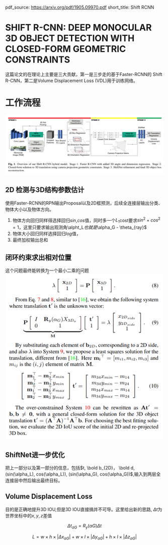 pdf_source: https://arxiv.org/pdf/1905.09970.pdf
short_title: Shift RCNN
# SHIFT R-CNN: DEEP MONOCULAR 3D OBJECT DETECTION WITH CLOSED-FORM GEOMETRIC CONSTRAINTS

这篇论文的在理论上主要是三大贡献，第一是三步走的基于Faster-RCNN的 Shift R-CNN，第二是Volume Displacement Loss (VDL)用于训练网络。

# 工作流程
![image](res/shiftrcnn结构.png)

## 2D 检测与3D结构参数估计

使用Faster-RCNN的RPN输出Proposal以及2D框预测，后续全连接层输出分类、物体大小以及物体方向。

1. 物体方向回归同样得选择回归$sin$,$cos$值，同时多一个$L_1$cost要求$sin^2 + cos^2 = 1$，这里只要求输出观测角\alpht_L$也就是$\alpha_G - \theta_{ray}$
2. 物体大小回归同样选择回归$log$值，
3. 最终加权输出总和

## 闭环约束求出相对位置

这个问题最终能转换为一个最小二乘的问题
![image](res/MSE.png)

## ShiftNet进一步优化

把上一部分以及第一部分的信息，包括$t, \bold b_{2D}， \bold d, (sin(\alpha_L), cos(\alpha_L)), (sin(\alpha_G), cos(\alpha_G))$,输入到两层全连接层中然后输出最终目标。

## Volume Displacement Loss

目的是正确地提升3D IOU,但是3D IOU直接搞并不可导。这里给出新的思路, $\Delta t$为世界坐标中的$x, y, z$差值

$$\Delta t_{\alpha G}  = R_y(\alpha G) \Delta t$$

$$ L = w \times h \times |\Delta x_{\alpha G}| + w \times l \times |\Delta y_{\alpha G}| + h \times l \times |\Delta z_{\alpha G}|$$